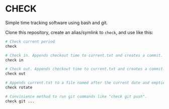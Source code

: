 CHECK
=====

Simple time tracking software using bash and git.

Clone this repository, create an alias/symlink to ``check``, and use like this:

```bash
# Check current period
check

# Check in. Appends checkout time to current.txt and creates a commit.
check in

# Check out. Appends checkout time to current.txt and creates a commit.
check out

# Appends current.txt to a file named after the current date and empties it.
check rotate

# Convinience method to run git commands like "check git push".
check git ...
```
